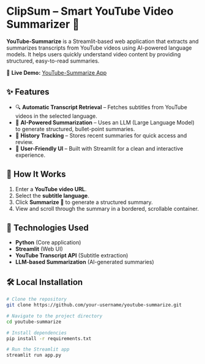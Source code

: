 # ClipSum – Smart YouTube Video Summarizer 🚀


**YouTube-Summarize** is a Streamlit-based web application that extracts and summarizes transcripts from YouTube videos using AI-powered language models. It helps users quickly understand video content by providing structured, easy-to-read summaries.  

🔗 **Live Demo:** [YouTube-Summarize App](https://chatvpt.streamlit.app)  

## ✨ Features  
- 🔍 **Automatic Transcript Retrieval** – Fetches subtitles from YouTube videos in the selected language.  
- 📝 **AI-Powered Summarization** – Uses an LLM (Large Language Model) to generate structured, bullet-point summaries.  
- 📌 **History Tracking** – Stores recent summaries for quick access and review.  
- 🎨 **User-Friendly UI** – Built with Streamlit for a clean and interactive experience.  

## 🚀 How It Works  
1. Enter a **YouTube video URL**.  
2. Select the **subtitle language**.  
3. Click **Summarize 🚀** to generate a structured summary.  
4. View and scroll through the summary in a bordered, scrollable container.  

## 🔧 Technologies Used  
- **Python** (Core application)  
- **Streamlit** (Web UI)  
- **YouTube Transcript API** (Subtitle extraction)  
- **LLM-based Summarization** (AI-generated summaries)  

## 🛠️ Local Installation  

```bash
# Clone the repository
git clone https://github.com/your-username/youtube-summarize.git

# Navigate to the project directory
cd youtube-summarize

# Install dependencies
pip install -r requirements.txt

# Run the Streamlit app
streamlit run app.py
```
